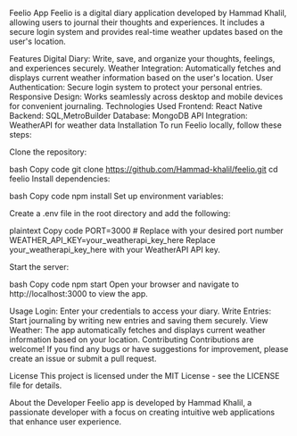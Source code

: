 Feelio App
Feelio is a digital diary application developed by Hammad Khalil, allowing users to journal their thoughts and experiences. It includes a secure login system and provides real-time weather updates based on the user's location.


Features
Digital Diary: Write, save, and organize your thoughts, feelings, and experiences securely.
Weather Integration: Automatically fetches and displays current weather information based on the user's location.
User Authentication: Secure login system to protect your personal entries.
Responsive Design: Works seamlessly across desktop and mobile devices for convenient journaling.
Technologies Used
Frontend: React Native
Backend: SQL,MetroBuilder
Database: MongoDB
API Integration: WeatherAPI for weather data
Installation
To run Feelio locally, follow these steps:

Clone the repository:

bash
Copy code
git clone https://github.com/Hammad-khalil/feelio.git
cd feelio
Install dependencies:

bash
Copy code
npm install
Set up environment variables:

Create a .env file in the root directory and add the following:

plaintext
Copy code
PORT=3000  # Replace with your desired port number
WEATHER_API_KEY=your_weatherapi_key_here
Replace your_weatherapi_key_here with your WeatherAPI API key.

Start the server:

bash
Copy code
npm start
Open your browser and navigate to http://localhost:3000 to view the app.

Usage
Login: Enter your credentials to access your diary.
Write Entries: Start journaling by writing new entries and saving them securely.
View Weather: The app automatically fetches and displays current weather information based on your location.
Contributing
Contributions are welcome! If you find any bugs or have suggestions for improvement, please create an issue or submit a pull request.

License
This project is licensed under the MIT License - see the LICENSE file for details.

About the Developer
Feelio app is developed by Hammad Khalil, a passionate developer with a focus on creating intuitive web applications that enhance user experience.